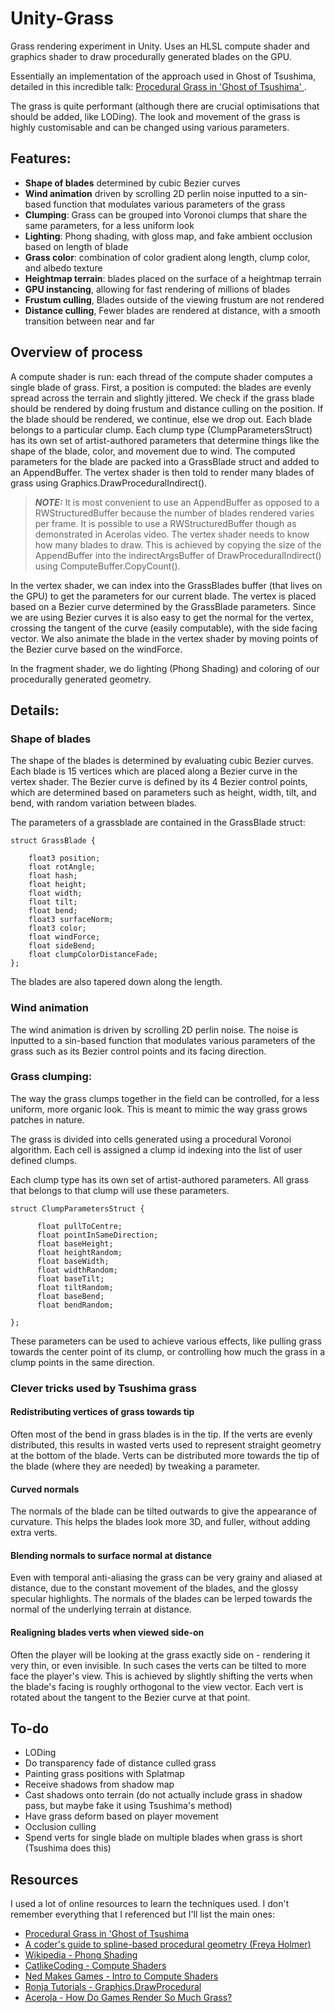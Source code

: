 # Unity-Grass

Grass rendering experiment in Unity. Uses an HLSL compute shader and graphics shader to draw procedurally generated blades on the GPU.  

Essentially an implementation of the approach used in Ghost of Tsushima, detailed in this incredible talk: 
[Procedural Grass in 'Ghost of Tsushima'
](https://www.youtube.com/watch?v=Ibe1JBF5i5Y).

The grass is quite performant (although there are crucial optimisations that should be added, like LODing). The look and movement of the grass is highly customisable and can be changed using various parameters. 



## Features:

- **Shape of blades** determined by cubic Bezier curves
- **Wind animation** driven by scrolling 2D perlin noise inputted to a sin-based function that modulates various parameters of the grass
- **Clumping**: Grass can be grouped into Voronoi clumps that share the same parameters, for a less uniform look
- **Lighting**: Phong shading, with gloss map, and fake ambient occlusion based on length of blade
- **Grass color**: combination of color gradient along length, clump color, and albedo texture
- **Heightmap terrain**: blades placed on the surface of a heightmap terrain
- **GPU instancing**, allowing for fast rendering of millions of blades
- **Frustum culling**, Blades outside of the viewing frustum are not rendered
- **Distance culling**, Fewer blades are rendered at distance, with a smooth transition between near and far

## Overview of process

A compute shader is run: each thread of the compute shader computes a single blade of grass. First, a position is computed: the blades are evenly spread across the terrain and slightly jittered. We check if the grass blade should be rendered by doing frustum and distance culling on the position. If the blade should be rendered, we continue, else we drop out. Each blade belongs to a particular clump. Each clump type (ClumpParametersStruct) has its own set of artist-authored parameters that determine things like the shape of the blade, color, and movement due to wind. The computed parameters for the blade are packed into a GrassBlade struct and added to an AppendBuffer. The vertex shader is then told to render many blades of grass using Graphics.DrawProceduralIndirect().

> **_NOTE:_**
It is most convenient to use an AppendBuffer as opposed to a RWStructuredBuffer because the number of blades rendered varies per frame. It is possible to use a RWStructuredBuffer though as demonstrated in Acerolas video. The vertex shader needs to know how many blades to draw. This is achieved by copying the size of the AppendBuffer into the indirectArgsBuffer of DrawProceduralIndirect() using ComputeBuffer.CopyCount(). 

In the vertex shader, we can index into the GrassBlades buffer (that lives on the GPU) to get the parameters for our current blade. The vertex is placed based on a Bezier curve determined by the GrassBlade parameters. Since we are using Bezier curves it is also easy to get the normal for the vertex, crossing the tangent of the curve (easily computable), with the side facing vector. We also animate the blade in the vertex shader by moving points of the Bezier curve based on the windForce. 

In the fragment shader, we do lighting (Phong Shading) and coloring of our procedurally generated geometry.

## Details:

### Shape of blades

The shape of the blades is determined by evaluating cubic Bezier curves. Each blade is 15 vertices which are placed along a Bezier curve in the vertex shader. The Bezier curve is defined by its 4 Bezier control points, which are determined based on parameters such as height, width, tilt, and bend, with random variation between blades. 

The parameters of a grassblade are contained in the GrassBlade struct:

```
struct GrassBlade {

    float3 position; 
    float rotAngle; 
    float hash; 
    float height; 
    float width;
    float tilt; 
    float bend; 
    float3 surfaceNorm;
    float3 color; 
    float windForce;
    float sideBend;
    float clumpColorDistanceFade;
};
```

The blades are also tapered down along the length. 

### Wind animation

The wind animation is driven by scrolling 2D perlin noise. The noise is inputted to a sin-based function that modulates various parameters of the grass such as its Bezier control points and its facing direction. 

### Grass clumping: 

The way the grass clumps together in the field can be controlled, for a less uniform, more organic look. This is meant to mimic the way grass grows patches in nature.

The grass is divided into cells generated using a procedural Voronoi algorithm. Each cell is assigned a clump id indexing into the list of user defined clumps. 

Each clump type has its own set of artist-authored parameters. All grass that belongs to that clump will use these parameters.

```
struct ClumpParametersStruct {

      float pullToCentre;
      float pointInSameDirection;
      float baseHeight;
      float heightRandom;
      float baseWidth;
      float widthRandom;
      float baseTilt;
      float tiltRandom;
      float baseBend;
      float bendRandom;
      
};
```

These parameters can be used to achieve various effects, like pulling grass towards the center point of its clump, or controlling how much the grass in a clump points in the same direction.


### Clever tricks used by Tsushima grass

#### Redistributing vertices of grass towards tip

Often most of the bend in grass blades is in the tip. If the verts are evenly distributed, this results in wasted verts used to represent straight geometry at the bottom of the blade. Verts can be distributed more towards the tip of the blade (where they are needed) by tweaking a parameter. 

#### Curved normals

The normals of the blade can be tilted outwards to give the appearance of curvature. This helps the blades look more 3D, and fuller, without adding extra verts. 

#### Blending normals to surface normal at distance

Even with temporal anti-aliasing the grass can be very grainy and aliased at distance, due to the constant movement of the blades, and the glossy specular highlights. The normals of the blades can be lerped towards the normal of the underlying terrain at distance. 

#### Realigning blades verts when viewed side-on

Often the player will be looking at the grass exactly side on - rendering it very thin, or even invisible. In such cases the verts can be tilted to more face the player's view. This is achieved by slightly shifting the verts when the blade's facing is roughly orthogonal to the view vector. Each vert is rotated about the tangent to the Bezier curve at that point. 

## To-do
- LODing
- Do transparency fade of distance culled grass
- Painting grass positions with Splatmap
- Receive shadows from shadow map
- Cast shadows onto terrain (do not actually include grass in shadow pass, but maybe fake it using Tsushima's method)
- Have grass deform based on player movement
- Occlusion culling
- Spend verts for single blade on multiple blades when grass is short (Tsushima does this)

## Resources

I used a lot of online resources to learn the techniques used. I don't remember everything that I referenced but I'll list the main ones: 

- [Procedural Grass in 'Ghost of Tsushima](https://www.youtube.com/watch?v=Ibe1JBF5i5Y)
- [A coder's guide to spline-based procedural geometry (Freya Holmer)](https://www.youtube.com/watch?v=o9RK6O2kOKo)
- [Wikipedia - Phong Shading](https://en.wikipedia.org/wiki/Phong_reflection_model)
- [CatlikeCoding - Compute Shaders](https://catlikecoding.com/unity/tutorials/basics/compute-shaders/)
- [Ned Makes Games - Intro to Compute Shaders](https://www.youtube.com/watch?v=EB5HiqDl7VE)
- [Ronja Tutorials - Graphics.DrawProcedural](https://www.ronja-tutorials.com/post/051-draw-procedural/)
- [Acerola - How Do Games Render So Much Grass?](https://www.youtube.com/watch?v=Y0Ko0kvwfgA)


